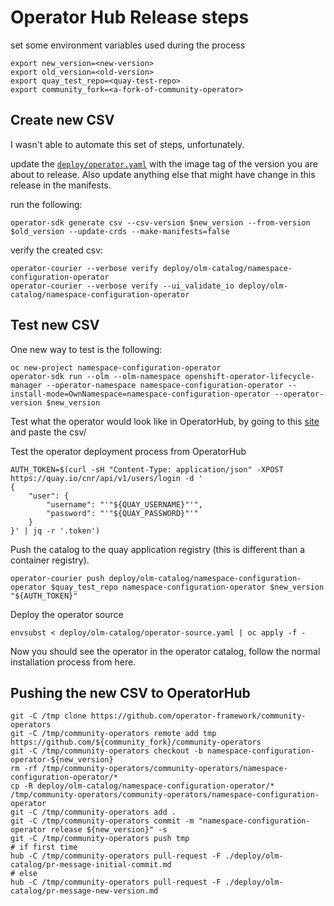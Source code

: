 # Operator Hub Release steps

set some environment variables used during the process

```shell
export new_version=<new-version>
export old_version=<old-version>
export quay_test_repo=<quay-test-repo>
export community_fork=<a-fork-of-community-operator>
```

## Create new CSV

I wasn't able to automate this set of steps, unfortunately.

update the [`deploy/operator.yaml`](./deploy/operator.yaml) with the image tag of the version you are about to release. Also update anything else that might have change in this release in the manifests.

run the following:

```shell
operator-sdk generate csv --csv-version $new_version --from-version $old_version --update-crds --make-manifests=false
```

verify the created csv:

```shell
operator-courier --verbose verify deploy/olm-catalog/namespace-configuration-operator
operator-courier --verbose verify --ui_validate_io deploy/olm-catalog/namespace-configuration-operator
```

## Test new CSV

One new way to test is the following:

```shell
oc new-project namespace-configuration-operator
operator-sdk run --olm --olm-namespace openshift-operator-lifecycle-manager --operator-namespace namespace-configuration-operator --install-mode=OwnNamespace=namespace-configuration-operator --operator-version $new_version
```

Test what the operator would look like in OperatorHub, by going to this [site](https://operatorhub.io/preview) and paste the csv/

Test the operator deployment process from OperatorHub

```shell
AUTH_TOKEN=$(curl -sH "Content-Type: application/json" -XPOST https://quay.io/cnr/api/v1/users/login -d '
{
    "user": {
        "username": "'"${QUAY_USERNAME}"'",
        "password": "'"${QUAY_PASSWORD}"'"
    }
}' | jq -r '.token')
```

Push the catalog to the quay application registry (this is different than a container registry).

```shell
operator-courier push deploy/olm-catalog/namespace-configuration-operator $quay_test_repo namespace-configuration-operator $new_version "${AUTH_TOKEN}"
```

Deploy the operator source

```shell
envsubst < deploy/olm-catalog/operator-source.yaml | oc apply -f -
```

Now you should see the operator in the operator catalog, follow the normal installation process from here.

## Pushing the new CSV to OperatorHub

```shell
git -C /tmp clone https://github.com/operator-framework/community-operators
git -C /tmp/community-operators remote add tmp https://github.com/${community_fork}/community-operators
git -C /tmp/community-operators checkout -b namespace-configuration-operator-${new_version}
rm -rf /tmp/community-operators/community-operators/namespace-configuration-operator/*
cp -R deploy/olm-catalog/namespace-configuration-operator/* /tmp/community-operators/community-operators/namespace-configuration-operator
git -C /tmp/community-operators add .
git -C /tmp/community-operators commit -m "namespace-configuration-operator release ${new_version}" -s
git -C /tmp/community-operators push tmp
# if first time
hub -C /tmp/community-operators pull-request -F ./deploy/olm-catalog/pr-message-initial-commit.md
# else
hub -C /tmp/community-operators pull-request -F ./deploy/olm-catalog/pr-message-new-version.md
```
